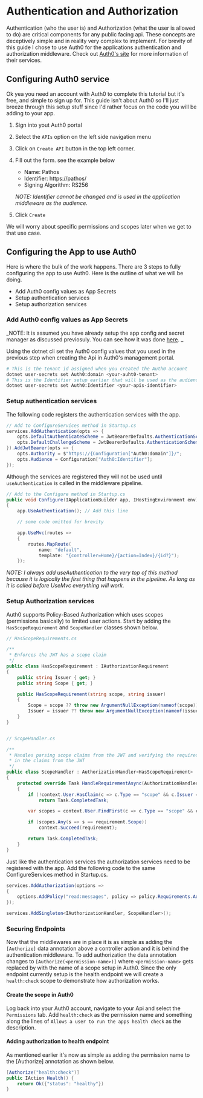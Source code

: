 # Authentication and Authorization
Authentication (who the user is) and Authorization (what the user is allowed to do) are
critical components for any public facing api. These concepts are deceptively simple and
in reality very complex to implement. For brevity of this guide I chose to use Auth0 for
the applications authentication and authorization middleware. Check out
[Auth0's site](https://auth0.com/) for more information of their services.


## Configuring Auth0 service
Ok yea you need an account with Auth0 to complete this tutorial but it's free, and simple
to sign up for. This guide isn't about Auth0 so I'll just breeze through this setup stuff
since I'd rather focus on the code you will be adding to your app.

1. Sign into yout Auth0 portal
2. Select the `APIs` option on the left side navigation menu
3. Click on `Create API` button in the top left corner.
4. Fill out the form. see the example below
    - Name: Pathos 
    - Identifier: https://pathos/
    - Signing Algorithm: RS256

    _NOTE: Identifier cannot be changed and is used in the application middleware as the
    audience._
5. Click `Create`

We will worry about specific permissions and scopes later when we get to that use case.


## Configuring the App to use Auth0
Here is where the bulk of the work happens. There are 3 steps to fully configuring the
app to use Auth0. Here is the outline of what we will be doing.
 - Add Auth0 config values as App Secrets
 - Setup authentication services
 - Setup authorization services

### Add Auth0 config values as App Secrets
_NOTE: It is assumed you have already setup the app config and secret manager as
discussed previosuly. You can see how it was done [here](./README.config_and_secrets.md).
_

Using the dotnet cli set the Auth0 config values that you used in the previous step when
creating the Api in Auth0's management portal.
```bash
# This is the tenant id assigned when you created the Auth0 account
dotnet user-secrets set Auth0:domain <your-auht0-tenant>
# This is the Identifier setup earlier that will be used as the audience
dotnet user-secrets set Auth0:Identifier <your-apis-identifier>
```

### Setup authentication services
The following code registers the authentication services with the app.
```C#
// Add to ConfigureServices method in Startup.cs
services.AddAuthentication(opts => {
    opts.DefaultAuthenticateScheme = JwtBearerDefaults.AuthenticationScheme;
    opts.DefaultChallengeScheme = JwtBearerDefaults.AuthenticationScheme;
}).AddJwtBearer(opts => {
    opts.Authority = $"https://{Configuration["Auth0:domain"]}/";
    opts.Audience = Configuration["Auth0:Identifier"];
});
```

Although the services are registered they will not be used until `useAuthentication` is
called in the middleware pipeline.
```C#
// Add to the Configure method in Startup.cs
public void Configure(IApplicationBuilder app, IHostingEnvironment env)
{
    app.UseAuthentication(); // Add this line

    // some code omitted for brevity

    app.UseMvc(routes =>
    {
        routes.MapRoute(
            name: "default",
            template: "{controller=Home}/{action=Index}/{id?}");
    });
```
_NOTE: I always add useAuthentication to the very top of this method because it is
logically the first thing that happens in the pipeline. As long as it is called before
UseMvc everything will work._


### Setup Authorization services
Auth0 supports Policy-Based Authorization which uses scopes (permissions basically) to
limited user actions. Start by adding the `HasScopeRequirement` and `ScopeHandler`
classes shown below.
```C#
// HasScopeRequirements.cs

/**
 * Enforces the JWT has a scope claim
 */
public class HasScopeRequirement : IAuthorizationRequirement
{
    public string Issuer { get; }
    public string Scope { get; }

    public HasScopeRequirement(string scope, string issuer)
    {
        Scope = scope ?? throw new ArgumentNullException(nameof(scope));
        Issuer = issuer ?? throw new ArgumentNullException(nameof(issuer));
    }
}


// ScopeHandler.cs

/**
 * Handles parsing scope claims from the JWT and verifying the required scope is included
 * in the claims from the JWT
 */
public class ScopeHandler : AuthorizationHandler<HasScopeRequirement>
{
    protected override Task HandleRequirementAsync(AuthorizationHandlerContext context, HasScopeRequirement requirement)
    {
        if (!context.User.HasClaim(c => c.Type == "scope" && c.Issuer == requirement.Issuer))
            return Task.CompletedTask;

        var scopes = context.User.FindFirst(c => c.Type == "scope" && c.Issuer == requirement.Issuer).Value.Split(' ');

        if (scopes.Any(s => s == requirement.Scope))
            context.Succeed(requirement);

        return Task.CompletedTask;
    }
}
```

Just like the authentication services the authorization services need to be registered
with the app. Add the following code to the same ConfigureServices method in Startup.cs.
```C#
services.AddAuthorization(options =>
{
    options.AddPolicy("read:messages", policy => policy.Requirements.Add(new HasScopeRequirement("read:messages", domain)));
});

services.AddSingleton<IAuthorizationHandler, ScopeHandler>();
```

### Securing Endpoints
Now that the middlewares are in place it is as simple as adding the `[Authorize]` data
annotation above a controller action and it is behind the authentication middleware. To
add authorization the data annotation changes to `[Authorize(<permission-name>)]` where
`<permission-name>` gets replaced by with the name of a scope setup in Auth0. Since the
only endpoint currently setup is the health endpoint we will create a `health:check`
scope to demonstrate how authorization works.

#### Create the scope in Auth0
Log back into your Auth0 account, navigate to your Api and select the `Permissions` tab.
Add `health:check` as the permission name and something along the lines of `Allows a user
to run the apps health check` as the description.

#### Adding authorization to health endpoint
As mentioned earlier it's now as simple as adding the permission name to the [Authorize]
annotation as shown below.
```C#
[Authorize("health:check")]
public IAction Health() {
    return Ok({"status": "healthy"})
}
```
